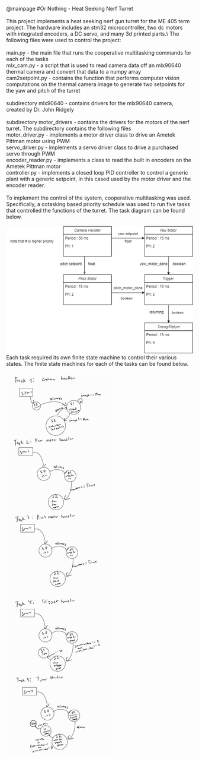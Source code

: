 @mainpage
#Or Nothing - Heat Seeking Nerf Turret\
\
This project implements a heat seeking nerf gun turret for the ME 405 term project.  The hardware includes an stm32 microcontroller, two dc motors with integrated encoders, a DC servo, and many 3d printed parts.\  The following files were used to control the project:\
\
main.py - the main file that runs the cooperative multitasking commands for each of the tasks\
mlx_cam.py - a script that is used to read camera data off an mlx90640 thermal camera and convert that data to a numpy array\
cam2setpoint.py - contains the function that performs computer vision computations on the thermal camera image to generate two setpoints for the yaw and pitch of the turret\
\
subdirectory mlx90640 - contains drivers for the mlx90640 camera, created by Dr. John Ridgely\
\
subdirectory motor_drivers - contains the drivers for the motors of the nerf turret.  The subdirectory contains the following files\
motor_driver.py - implements a motor driver class to drive an Ametek Pittman motor using PWM\
servo_driver.py - implements a servo driver class to drive a purchased servo through PWM\
encoder_reader.py - implements a class to read the built in encoders on the Ametek Pittman motor\
controller.py - implements a closed loop PID controller to control a generic plant with a generic setpoint, in this cased used by the motor driver and the encoder reader.\
\
To implement the control of the system, cooperative multitasking was used.  Specifically, a cotasking based priority schedule was used to run five tasks that controlled the functions of the turret.  The task diagram can be found below.\
\
![image](./taskdiagram.jpg)
\
Each task required its own finite state machine to control their various states.  The finite state machines for each of the tasks can be found below.\
\
![image](./Notes_240319_212721.jpg)